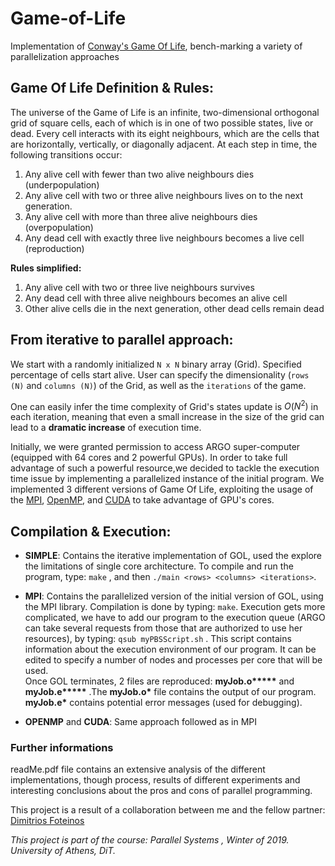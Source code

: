 # Game-of-Life
Implementation of [Conway's Game Of Life](https://en.wikipedia.org/wiki/Conway%27s_Game_of_Life), bench-marking a variety of parallelization approaches
</br>

## Game Of Life Definition & Rules:

The universe of the Game of Life is an infinite, two-dimensional orthogonal grid of square cells, each of which is in one of two possible states, live or dead. Every cell interacts with its eight neighbours, which are the cells that are horizontally, vertically, or diagonally adjacent. At each step in time, the following transitions occur:

1.  Any alive cell with fewer than two alive neighbours dies (underpopulation)
2.  Any alive cell with two or three alive neighbours lives on to the next generation.
3.  Any alive cell with more than three alive neighbours dies (overpopulation)
4.  Any dead cell with exactly three live neighbours becomes a live cell (reproduction)

**Rules simplified:**

1.  Any alive cell with two or three live neighbours survives
2.  Any dead cell with three alive neighbours becomes an alive cell
3.  Other alive cells die in the next generation, other dead cells remain dead

## From iterative to parallel approach:

We start with a randomly initialized `N x N` binary array (Grid). Specified percentage of cells start alive.
User can specify the dimensionality (`rows (N)` and `columns (N)`) of the Grid, as well as the `iterations` of the game.

One can easily infer the time complexity of Grid's states update is $O(N^2)$ in each iteration, meaning that even a small increase in the size of the grid can lead to a **dramatic increase** of execution time.

Initially, we were granted permission to access ARGO super-computer (equipped with 64 cores and 2 powerful GPUs).
In order to take full advantage of such a powerful resource,we decided to tackle the execution time issue by implementing a parallelized instance of the initial program.
We implemented 3 different versions of Game Of Life, exploiting the usage of the [MPI](https://en.wikipedia.org/wiki/Message_Passing_Interface), [OpenMP](https://en.wikipedia.org/wiki/OpenMP), and [CUDA](https://en.wikipedia.org/wiki/CUDA) to take advantage of GPU's cores.  

## Compilation & Execution:

*   __SIMPLE__: Contains the iterative implementation of GOL, used the explore the limitations of single core architecture. To compile and run the program, type: `make` , and then `./main <rows> <columns> <iterations>`.  

*   __MPI__: Contains the parallelized version of the initial version of GOL, using the MPI library. Compilation is done by typing: `make`. Execution gets more complicated, we have to add our program to the execution queue
(ARGO can take several requests from those that are authorized to use her resources), by typing: `qsub myPBSScript.sh` . This script contains information about the execution environment of our program.
It can be edited to specify a number of nodes and processes per core that will be used. </br>
Once GOL terminates, 2 files are reproduced: __myJob.o*****__ and __myJob.e*****__ .The __myJob.o*__ file contains the output of our program. __myJob.e*__ contains potential error messages (used for debugging).

*   __OPENMP__ and __CUDA__: Same approach followed as in MPI 

### Further informations

readMe.pdf file contains an extensive analysis of the different implementations, though process, results of different experiments and interesting
conclusions about the pros and cons of parallel programming.

This project is a result of a collaboration between me and the fellow partner: [Dimitrios Foteinos](https://github.com/dfwteinos)

*This project is part of the course: Parallel Systems , Winter of 2019. University of Athens, DiT.*
